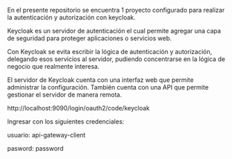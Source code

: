 En el presente repositorio se encuentra 1 proyecto configurado para realizar la autenticación y autorización con
keycloak.

Keycloak es un servidor de autenticación el cual permite agregar una capa de seguridad para proteger aplicaciones o
servicios web.

Con Keycloak se evita escribir la lógica de autenticación y autorización, delegando esos servicios al servidor, pudiendo
concentrarse en la lógica de negocio que realmente interesa.

El servidor de Keycloak cuenta con una interfaz web que permite administrar la configuración. También cuenta con una API
que permite gestionar el servidor de manera remota.

http://localhost:9090/login/oauth2/code/keycloak

Ingresar con los siguientes credenciales:

usuario: api-gateway-client

pasword: password

